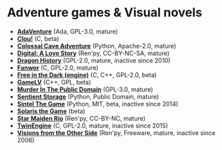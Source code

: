 # Adventure games & Visual novels

[comment]: # (start of autogenerated content, do not edit)
- **[AdaVenture](adaventure.md)** (Ada, GPL-3.0, mature)
- **[Clou!](clou.md)** (C, beta)
- **[Colossal Cave Adventure](colossal_cave.md)** (Python, Apache-2.0, mature)
- **[Digital: A Love Story](digital_a_love_story.md)** (Ren'py, CC-BY-NC-SA, mature)
- **[Dragon History](dragon_history.md)** (GPL-2.0, mature, inactive since 2010)
- **[Fanwor](fanwor.md)** (C, GPL-2.0, mature)
- **[Free in the Dark (engine)](fitd.md)** (C, C++, GPL-2.0, beta)
- **[GameLV](gamelv.md)** (C++, GPL, beta)
- **[Murder In The Public Domain](murder_in_the_public_domain.md)** (GPL-3.0, mature)
- **[Sentient Storage](sentient_storage.md)** (Python, Public Domain, mature)
- **[Sintel The Game](sintel.md)** (Python, MIT, beta, inactive since 2014)
- **[Solaris the Game](solaris.md)** (beta)
- **[Star Maiden Rio](star_maiden_rio.md)** (Ren'py, CC-BY-NC, mature)
- **[TwinEngine](twin_engine.md)** (C, GPL-2.0, mature, inactive since 2015)
- **[Visions from the Other Side](visions_from_the_other_side.md)** (Ren'py, Freeware, mature, inactive since 2006)

[comment]: # (end of autogenerated content)